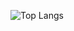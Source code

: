 ![Top Langs](https://github-readme-stats.vercel.app/api/top-langs/?username=Haydengalyeanbiz&layout=compact&theme=radical)
